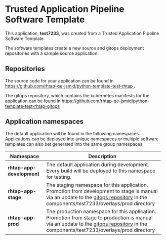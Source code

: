 # Trusted Application Pipeline Software Template

This application, **test7233**, was created from a Trusted Application Pipeline Software Template.

The software templates create a new source and gitops deployment repositories with a sample source application. 

## Repositories

The source code for your application can be found in [https://github.com/rhtap-qe-jsmid/python-template-test-rhtap ](https://github.com/rhtap-qe-jsmid/python-template-test-rhtap ).
 
The gitops repository, which contains the kubernetes manifests for the application can be found in 
[https://github.com/rhtap-qe-jsmid/python-template-test-rhtap-gitops ](https://github.com/rhtap-qe-jsmid/python-template-test-rhtap-gitops ) 

## Application namespaces 

The default application will be found in the following namespaces. Applications can be deployed into unique namespaces or multiple software templates can also bet generated into the same group namespaces.  

|  Namespace   |  Description   |  
| -------- | -------- |   
| **rhtap-app-development** | The default application during development. Every build will be deployed to this namespace for testing. | 
| **rhtap-app-stage** | The staging namespace for this application. Promotion from development to stage is manual via an update to the [gitops repository](https://github.com/rhtap-qe-jsmid/python-template-test-rhtap-gitops ) in the components/test7233/overlays/prod directory |  
| **rhtap-app-prod** | The production namespace for this application. Promotion from stage to production is manual via an update to the [gitops repository](https://github.com/rhtap-qe-jsmid/python-template-test-rhtap-gitops ) in the components/test7233/overlays/prod directory | 